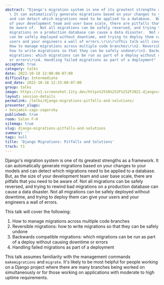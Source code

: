 ```yaml
---
abstract: "Django's migration system is one of its greatest strengths as a framework.
  \ It can automatically generate migrations based on your changes to your models
  and can detect which migrations need to be applied to a database.  But, as the size
  of your development team and user base scale, there are pitfalls that you need to
  be aware of.  Not all migrations can be safely reversed, and trying to rewind bad
  migrations on a production database can cause a data disaster.  Not all migrations
  can be safely deployed without downtime, and trying to deploy them can give your
  users and your engineers a wall of errors.\r\n\r\nThis talk will cover the following:\r\n1.
  How to manage migrations across multiple code branches\r\n2. Reversible migrations:
  how to write migrations so that they can be safely undone\r\n3. Backwards compatible
  migrations: which migrations can be run as part of a deploy without causing downtime
  or errors\r\n4. Handling failed migrations as part of a deployment"
accepted: true
category: talks
date: 2022-10-18 12:00:00-07:00
difficulty: Intermediate
end_date: 2022-10-18 12:25:00-07:00
group: talks
image: https://v1.screenshot.11ty.dev/https%253A%252F%252F2022.djangocon.us%252Fpresenters%252Fbenjamin-zags-zagorsky/opengraph/
layout: session-details
permalink: /talks/django-migrations-pitfalls-and-solutions/
presenter_slugs:
- benjamin-zags-zagorsky
published: true
room: Salon F-H
sitemap: true
slug: django-migrations-pitfalls-and-solutions
summary: ''
tags: null
title: 'Django Migrations: Pitfalls and Solutions'
track: t1
---
```


Django's migration system is one of its greatest strengths as a framework.  It can automatically generate migrations based on your changes to your models and can detect which migrations need to be applied to a database.  But, as the size of your development team and user base scale, there are pitfalls that you need to be aware of.  Not all migrations can be safely reversed, and trying to rewind bad migrations on a production database can cause a data disaster.  Not all migrations can be safely deployed without downtime, and trying to deploy them can give your users and your engineers a wall of errors.

This talk will cover the following:
1. How to manage migrations across multiple code branches
2. Reversible migrations: how to write migrations so that they can be safely undone
3. Backwards compatible migrations: which migrations can be run as part of a deploy without causing downtime or errors
4. Handling failed migrations as part of a deployment

This talk assumes familiarity with the management commands `makemigrations` and `migrate`.  It's likely to be most helpful for people working on a Django project where there are many branches being worked on simultaneously or for those working on applications with moderate to high uptime requirements.
